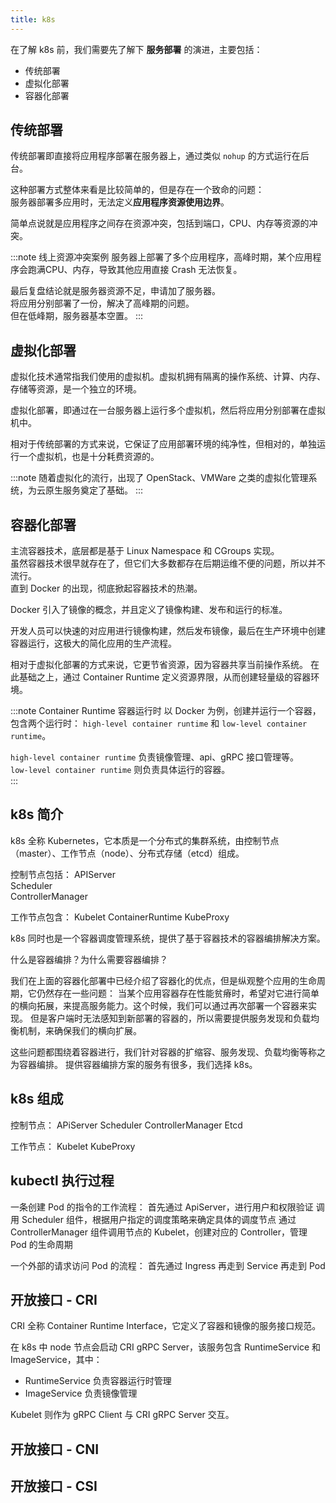 ```yaml
---
title: k8s
---
```


在了解 k8s 前，我们需要先了解下 **服务部署** 的演进，主要包括：
* 传统部署
* 虚拟化部署
* 容器化部署

## 传统部署
传统部署即直接将应用程序部署在服务器上，通过类似 `nohup` 的方式运行在后台。

这种部署方式整体来看是比较简单的，但是存在一个致命的问题：  
服务器部署多应用时，无法定义**应用程序资源使用边界**。

简单点说就是应用程序之间存在资源冲突，包括到端口，CPU、内存等资源的冲突。

:::note 线上资源冲突案例
服务器上部署了多个应用程序，高峰时期，某个应用程序会跑满CPU、内存，导致其他应用直接 Crash 无法恢复。  

最后复盘结论就是服务器资源不足，申请加了服务器。  
将应用分别部署了一份，解决了高峰期的问题。  
但在低峰期，服务器基本空置。
:::

## 虚拟化部署
虚拟化技术通常指我们使用的虚拟机。虚拟机拥有隔离的操作系统、计算、内存、存储等资源，是一个独立的环境。

虚拟化部署，即通过在一台服务器上运行多个虚拟机，然后将应用分别部署在虚拟机中。

相对于传统部署的方式来说，它保证了应用部署环境的纯净性，但相对的，单独运行一个虚拟机，也是十分耗费资源的。

:::note
随着虚拟化的流行，出现了 OpenStack、VMWare 之类的虚拟化管理系统，为云原生服务奠定了基础。
:::

## 容器化部署
主流容器技术，底层都是基于 Linux Namespace 和 CGroups 实现。  
虽然容器技术很早就存在了，但它们大多数都存在后期运维不便的问题，所以并不流行。  
直到 Docker 的出现，彻底掀起容器技术的热潮。

Docker 引入了镜像的概念，并且定义了镜像构建、发布和运行的标准。

开发人员可以快速的对应用进行镜像构建，然后发布镜像，最后在生产环境中创建容器运行，这极大的简化应用的生产流程。

相对于虚拟化部署的方式来说，它更节省资源，因为容器共享当前操作系统。
在此基础之上，通过  Container Runtime 定义资源界限，从而创建轻量级的容器环境。

:::note Container Runtime 容器运行时
以 Docker 为例，创建并运行一个容器，包含两个运行时： `high-level container runtime` 和 `low-level container runtime`。

`high-level container runtime` 负责镜像管理、api、gRPC 接口管理等。  
`low-level container runtime` 则负责具体运行的容器。  
:::

## k8s 简介
k8s 全称 Kubernetes，它本质是一个分布式的集群系统，由控制节点（master）、工作节点（node）、分布式存储（etcd）组成。  

控制节点包括：
APIServer  
Scheduler  
ControllerManager

工作节点包含：
Kubelet
ContainerRuntime
KubeProxy


k8s 同时也是一个容器调度管理系统，提供了基于容器技术的容器编排解决方案。

什么是容器编排？为什么需要容器编排？

我们在上面的容器化部署中已经介绍了容器化的优点，但是纵观整个应用的生命周期，它仍然存在一些问题：
当某个应用容器存在性能贫瘠时，希望对它进行简单的横向拓展，来提高服务能力。这个时候，我们可以通过再次部署一个容器来实现。
但是客户端时无法感知到新部署的容器的，所以需要提供服务发现和负载均衡机制，来确保我们的横向扩展。

这些问题都围绕着容器进行，我们针对容器的扩缩容、服务发现、负载均衡等称之为容器编排。
提供容器编排方案的服务有很多，我们选择 k8s。


## k8s 组成
控制节点：
APiServer
Scheduler
ControllerManager
Etcd

工作节点：
Kubelet
KubeProxy

## kubectl 执行过程
一条创建 Pod 的指令的工作流程：
首先通过 ApiServer，进行用户和权限验证
调用 Scheduler 组件，根据用户指定的调度策略来确定具体的调度节点
通过 ControllerManager 组件调用节点的 Kubelet，创建对应的 Controller，管理 Pod 的生命周期

一个外部的请求访问 Pod 的流程：
首先通过 Ingress
再走到 Service
再走到 Pod

## 开放接口 - CRI
CRI 全称 Container Runtime Interface，它定义了容器和镜像的服务接口规范。

在 k8s 中 node 节点会启动 CRI gRPC Server，该服务包含 RuntimeService 和 ImageService，其中：  
* RuntimeService 负责容器运行时管理  
* ImageService 负责镜像管理

Kubelet 则作为 gRPC Client 与 CRI gRPC Server 交互。

## 开放接口 - CNI

## 开放接口 - CSI


<!--

我们在上面说到，容器化部署，解决了资源隔离、利用的问题，但是运维期间仍然不可避免的存在其他问题，主要包括：
1、容器

k8s 是一个基于容器技术的分布式服务器集群，集群采用的是一个master多个worker，一个控制节点和多个工作节点，特点就是，提供优秀的容器编排能力。
容器编排：
容器扩缩容
容器自愈
服务发现
负载均衡


master节点：
ApiServer：操作集群资源对象的唯一入口，提供用户认证，授权，api注册和发现的功能
Scheduler：负责集群资源调度，按照预定的调度策略，将Pod调度到对应的节点上
ControllerManager：负责维护集群状态，Pod部署、自愈、扩缩容
Etcd：存储集群中所有的资源对象信息

work节点：
kubelet：负责维护容器的生命周期
kubeProxy：负责集群内的负载均衡和服务发现
CRI

一个简答的问题，用户调用kubectl指令部署一个Pod，中间会执行那些流程：
首先指令会走到apiServer服务，进行用户认证以及权限认证
然后会调用Schedule组件，根据用户指定的调度策略来确定具体的调度节点
然后通过ControllerManager组件通知对应的节点
节点上的kubelet组件接收ControllerManager组件的事件，创建对应的Controller，管理Pod的生命周期
外部流程则通过kubeproxy访问Pod

-->
